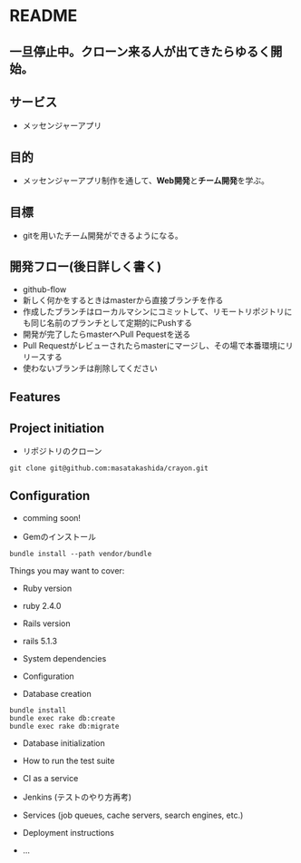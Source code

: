 # README

## **一旦停止中。クローン来る人が出てきたらゆるく開始。**

## サービス
- メッセンジャーアプリ

## 目的
- メッセンジャーアプリ制作を通して、**Web開発**と**チーム開発**を学ぶ。

## 目標
- gitを用いたチーム開発ができるようになる。

## 開発フロー(後日詳しく書く)
- github-flow
- 新しく何かをするときはmasterから直接ブランチを作る
- 作成したブランチはローカルマシンにコミットして、リモートリポジトリにも同じ名前のブランチとして定期的にPushする
- 開発が完了したらmasterへPull Pequestを送る
- Pull Requestがレビューされたらmasterにマージし、その場で本番環境にリリースする
- 使わないブランチは削除してください

## Features
  
## Project initiation
- リポジトリのクローン
```
git clone git@github.com:masatakashida/crayon.git
```

## Configuration
- comming soon!

- Gemのインストール
```
bundle install --path vendor/bundle
```

Things you may want to cover:

* Ruby version
- ruby 2.4.0

* Rails version
- rails 5.1.3

* System dependencies

* Configuration

* Database creation
```
bundle install
bundle exec rake db:create
bundle exec rake db:migrate
```


* Database initialization

* How to run the test suite

* CI as a service

- Jenkins
(テストのやり方再考)

* Services (job queues, cache servers, search engines, etc.)

* Deployment instructions

* ...
